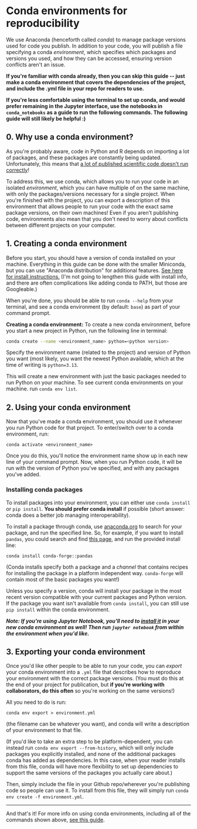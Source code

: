 ﻿# Conda environments for reproducibility

We use Anaconda (henceforth called *conda*) to manage package versions used for code you publish. In addition to your code, you will publish a file specifying a conda *environment*, which specifies which packages and versions you used, and how they can be accessed, ensuring version conflicts aren't an issue.

**If you're familiar with conda already, then you can skip this guide -- just make a conda environment that covers the dependencies of the project, and include the .yml file in your repo for readers to use.**

**If you're less comfortable using the terminal to set up conda, and would prefer remaining in the Jupyter interface, use the notebooks in `conda_notebooks` as a guide to run the following commands. The following guide will still likely be helpful :)**

## 0. Why use a conda environment?

As you're probably aware, code in Python and R depends on importing a lot of packages, and these packages are constantly being updated. Unfortunately, this means that [a lot of published scientific code doesn't run correctly](https://datacolada.org/100)! 

To address this, we use conda, which allows you to run your code in an isolated *environment*, which you can have multiple of on the same machine, with only the packages/versions necessary for a single project. When you're finished with the project, you can export a description of this environment that allows people to run your code with the exact same package versions, on their own machines! Even if you aren't publishing code, environments also mean that you don't need to worry about conflicts between different projects on your computer.

## 1. Creating a conda environment
Before you start, you should have a version of conda installed on your machine. Everything in this guide can be done with the smaller Miniconda, but you can use "Anaconda distribution" for additional features. [See here for install instructions.](https://docs.conda.io/projects/conda/en/latest/user-guide/install/index.html) (I'm not going to lengthen this guide with install info, and there are often complications like adding conda to PATH, but those are Googleable.) 

When you're done, you should be able to run `conda --help` from your terminal, and see a conda environment (by default: `base`) as part of your command prompt. 

**Creating a conda environment:**
To create a new conda environment, before you start a new project in Python, run the following line in terminal:

```bash
conda create --name <environment_name> python=<python version>
```
Specify the environment name (related to the project) and version of Python you want (most likely, you want the newest Python available, which at the time of writing is `python=3.13`. 

This will create a new environment with just the basic packages needed to run Python on your machine.  To see current conda environments on your machine. run `conda env list`. 

## 2. Using your conda environment

Now that you've made a conda environment, you should use it whenever you run Python code for that project. To enter/switch over to a conda environment, run:

```
conda activate <environment_name>
```
Once you do this, you'll notice the environment name show up in each new line of your command prompt. Now, when you run Python code, it will be run with the version of Python you've specified, and with any packages you've added.

### Installing conda packages
To install packages into your environment, you can either use `conda install` or `pip install`. **You should prefer conda install** if possible (short answer: conda does a better job managing interoperability). 

To install a package through conda, use [anaconda.org](https://anaconda.org/) to search for your package, and run the specified line. So, for example, if you want to install `pandas`, you could search and find [this page](https://anaconda.org/conda-forge/pandas), and run the provided install line:
```
conda install conda-forge::pandas
``` 
(Conda installs specify both a package and a *channel* that contains recipes for installing the package in a platform independent way. `conda-forge` will contain most of the basic packages you want!)

Unless you specify a version, conda will install your package in the most recent version compatible with your current packages and Python version. If the package you want isn't available from `conda install`, you can still use `pip install` within the conda environment.

***Note: If you're using Jupyter Notebook, you'll need to [install it](https://anaconda.org/conda-forge/notebook) in your new conda environment as well! Then run `jupyter notebook` from within the environment when you'd like.***

## 3. Exporting your conda environment
Once you'd like other people to be able to run your code, you can *export* your conda environment into a `.yml` file that describes how to reproduce your environment with the correct package versions. (You must do this at the end of your project for publication, but **if you're working with collaborators, do this often** so you're working on the same versions!)

All you need to do is run:
```
conda env export > environment.yml
```
(the filename can be whatever you want), and conda will write a description of your environment to that file.

(If you'd like to take an extra step to be platform-dependent, you can instead run `conda env export --from-history`, which will only include packages you explicitly installed, and none of the additional packages conda has added as dependencies. In this case, when your reader installs from this file, conda will have more flexibility to set up dependencies to support the same versions of the packages you actually care about.)

Then, simply include the file in your Github repo/wherever you're publishing code so people can use it. To install from this file, they will simply run `conda env create -f environment.yml`.

---
And that's it! For more info on using conda environments, including all of the commands shown above, [see this guide](https://docs.conda.io/projects/conda/en/latest/user-guide/tasks/manage-environments.html).
 
